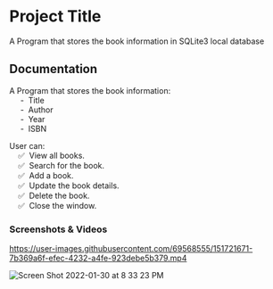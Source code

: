 
# Project Title
A Program that stores the book information in SQLite3 local database



## Documentation

A Program that stores the book information:  
&nbsp;&nbsp;&nbsp;&nbsp;&nbsp;-&nbsp;&nbsp;Title  
&nbsp;&nbsp;&nbsp;&nbsp;&nbsp;-&nbsp;&nbsp;Author  
&nbsp;&nbsp;&nbsp;&nbsp;&nbsp;-&nbsp;&nbsp;Year  
&nbsp;&nbsp;&nbsp;&nbsp;&nbsp;-&nbsp;&nbsp;ISBN  

User can:  
&nbsp;&nbsp;&nbsp;&nbsp;✅&nbsp;&nbsp;View all books.    
&nbsp;&nbsp;&nbsp;&nbsp;✅&nbsp;&nbsp;Search for the book.  
&nbsp;&nbsp;&nbsp;&nbsp;✅&nbsp;&nbsp;Add a book.   
&nbsp;&nbsp;&nbsp;&nbsp;✅&nbsp;&nbsp;Update the book details.  
&nbsp;&nbsp;&nbsp;&nbsp;✅&nbsp;&nbsp;Delete the book.  
&nbsp;&nbsp;&nbsp;&nbsp;✅&nbsp;&nbsp;Close the window.  


### Screenshots & Videos

https://user-images.githubusercontent.com/69568555/151721671-7b369a6f-efec-4232-a4fe-923debe5b379.mp4

![Screen Shot 2022-01-30 at 8 33 23 PM](https://user-images.githubusercontent.com/69568555/151712605-21c44968-d90c-455c-81da-318d2e7cb98e.png)
